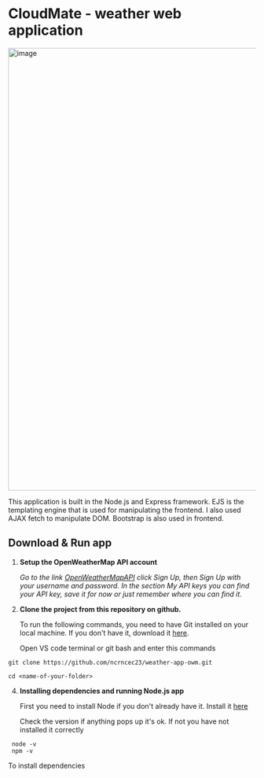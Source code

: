 # CloudMate - weather web application
<img width="1800" height="900" alt="image" src="https://github.com/user-attachments/assets/6287477a-608d-4d3c-a4d8-da8a14c39d68" />

This application is built in the Node.js and Express framework. EJS is the templating engine that is used for manipulating the frontend. I also used AJAX fetch to manipulate DOM. Bootstrap is also used in frontend. 

## Download & Run app

1. **Setup the OpenWeatherMap API account**
    
      _Go to the link [OpenWeatherMapAPI](https://openweathermap.org/api) click Sign Up, then Sign Up with your username and password. In the section My API keys you can find your API key, save it for now or just remember where you can find it_.

2. **Clone the project from this repository on github.**

    To run the following commands, you need to have Git installed on your local machine.  If you don't have it, download it [here](https://git-scm.com/downloads).

   Open VS code terminal or git bash and enter this commands
 ```
 git clone https://github.com/ncrncec23/weather-app-owm.git
    
 cd <name-of-your-folder>
```    
4. **Installing dependencies and running Node.js app**

    First you need to install Node if you don't already have it. Install it [here](https://nodejs.org/en)
   
    Check the version if anything pops up it's ok. If not you have not installed it correctly
```
 node -v
 npm -v
```

   To install dependencies
   ```
       
       





